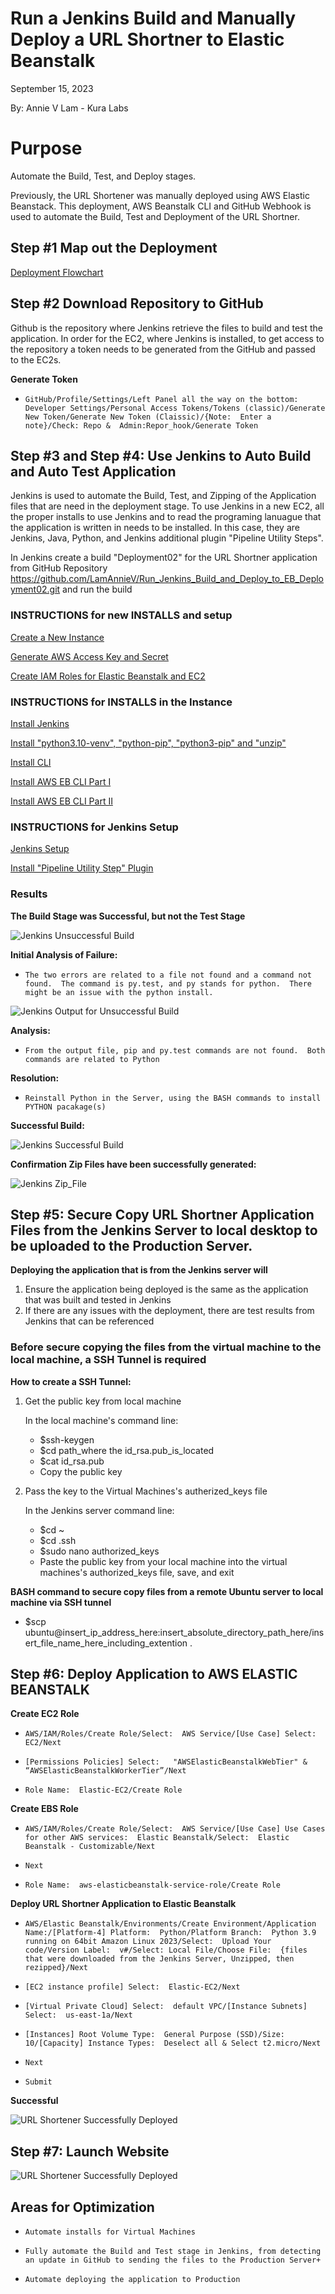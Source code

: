 # Run a Jenkins Build and Manually Deploy a URL Shortner to Elastic Beanstalk

September 15, 2023

By:  Annie V Lam - Kura Labs

# Purpose

Automate the Build, Test, and Deploy stages.

Previously, the URL Shortener was manually deployed using AWS Elastic Beanstack.  This deployment, AWS Beanstalk CLI and GitHub Webhook is used to automate the Build, Test and Deployment of the URL Shortner.

## Step #1 Map out the Deployment

[Deployment Flowchart](Images/Deployment_Pipeline.png)

## Step #2 Download Repository to GitHub

Github is the repository where Jenkins retrieve the files to build and test the application.  In order for the EC2, where Jenkins is installed, to get access to the repository a token needs to be generated from the GitHub and passed to the EC2s.

**Generate Token**

-     GitHub/Profile/Settings/Left Panel all the way on the bottom:  Developer Settings/Personal Access Tokens/Tokens (classic)/Generate New Token/Generate New Token (Claissic)/{Note:  Enter a note}/Check: Repo &  Admin:Repor_hook/Generate Token

## Step #3 and Step #4:  Use Jenkins to Auto Build and Auto Test Application

Jenkins is used to automate the Build, Test, and Zipping of the Application files that are need in the deployment stage.  To use Jenkins in a new EC2, all the proper installs to use Jenkins and to read the programing lanuague that the application is written in needs to be installed. In this case, they are Jenkins, Java, Python, and Jenkins additional plugin "Pipeline Utility Steps".

In Jenkins create a build "Deployment02" for the URL Shortner application from GitHub Repository https://github.com/LamAnnieV/Run_Jenkins_Build_and_Deploy_to_EB_Deployment02.git and run the build

### INSTRUCTIONS for new INSTALLS and setup
[Create a New Instance](https://github.com/LamAnnieV/Setup_AWS/blob/main/Generate_AWS_CLI_Credentials.md)

[Generate AWS Access Key and Secret](https://github.com/LamAnnieV/Setup_AWS/blob/main/Generate_AWS_CLI_Credentials.md)

[Create IAM Roles for Elastic Beanstalk and EC2](https://github.com/LamAnnieV/Setup_AWS/blob/main/Create_AWS_IAM_Roles.md)

### INSTRUCTIONS for INSTALLS in the Instance
[Install Jenkins](https://github.com/LamAnnieV/Setup_AWS/blob/main/Create_AWS_IAM_Roles.md)

[Install "python3.10-venv", "python-pip", "python3-pip" and "unzip"](https://github.com/LamAnnieV/Setup_AWS/blob/main/Create_AWS_IAM_Roles.md)

[Install CLI](https://github.com/LamAnnieV/Setup_AWS/blob/main/Create_AWS_IAM_Roles.md)

[Install AWS EB CLI Part I](https://github.com/LamAnnieV/Setup_AWS/blob/main/Create_AWS_IAM_Roles.md)

[Install AWS EB CLI Part II](https://github.com/LamAnnieV/Setup_AWS/blob/main/Create_AWS_IAM_Roles.md)

### INSTRUCTIONS for Jenkins Setup
[Jenkins Setup](https://github.com/LamAnnieV/Setup_AWS/blob/main/Create_AWS_IAM_Roles.md)

[Install "Pipeline Utility Step" Plugin](https://github.com/LamAnnieV/Setup_AWS/blob/main/Create_AWS_IAM_Roles.md)

### Results

****The Build Stage was Successful, but not the Test Stage****

![Jenkins Unsuccessful Build](Images/Jenkins_Unsuccessful.png)

**Initial Analysis of Failure:**

-     The two errors are related to a file not found and a command not found.  The command is py.test, and py stands for python.  There might be an issue with the python install.

![Jenkins Output for Unsuccessful Build](Images/Jenkins_Output_Issues.png)

**Analysis:**
-     From the output file, pip and py.test commands are not found.  Both commands are related to Python

**Resolution:**

-     Reinstall Python in the Server, using the BASH commands to install PYTHON pacakage(s)

****Successful Build:****

![Jenkins Successful Build](Images/Jenkins_Success.png)

****Confirmation Zip Files have been successfully generated:****

![Jenkins Zip_File](Images/Jenkins_Confirmation_of_Zip_File.png)


## Step #5:  Secure Copy URL Shortner Application Files from the Jenkins Server to local desktop to be uploaded to the Production Server.  

****Deploying the application that is from the Jenkins server will****
1.  Ensure the application being deployed is the same as the application that was built and tested in Jenkins
2.  If there are any issues with the deployment, there are test results from Jenkins that can be referenced

### Before secure copying the files from the virtual machine to the local machine, a SSH Tunnel is required

**How to create a SSH Tunnel:**

1.  Get the public key from local machine
   
     In the local machine's command line:
    
     -   $ssh-keygen
     -   $cd path_where the id_rsa.pub_is_located
     -   $cat id_rsa.pub
     -    Copy the public key
  
2.  Pass the key to the Virtual Machines's autherized_keys file

     In the Jenkins server command line:

     -   $cd ~
     -   $cd .ssh
     -   $sudo nano authorized_keys
     -    Paste the public key from your local machine into the virtual machines's authorized_keys file, save, and exit

**BASH command to secure copy files from a remote Ubuntu server to local machine via SSH tunnel** 

-   $scp ubuntu@insert_ip_address_here:insert_absolute_directory_path_here/insert_file_name_here_including_extention .
   

## Step #6:  Deploy Application to AWS ELASTIC BEANSTALK

**Create EC2 Role**

-     AWS/IAM/Roles/Create Role/Select:  AWS Service/[Use Case] Select:  EC2/Next
-     [Permissions Policies] Select:   "AWSElasticBeanstalkWebTier" & “AWSElasticBeanstalkWorkerTier”/Next
-     Role Name:  Elastic-EC2/Create Role

**Create EBS Role**

-     AWS/IAM/Roles/Create Role/Select:  AWS Service/[Use Case] Use Cases for other AWS services:  Elastic Beanstalk/Select:  Elastic Beanstalk - Customizable/Next
-     Next
-     Role Name:  aws-elasticbeanstalk-service-role/Create Role

**Deploy URL Shortner Application to Elastic Beanstalk**

-     AWS/Elastic Beanstalk/Environments/Create Environment/Application Name:/[Platform-4] Platform:  Python/Platform Branch:  Python 3.9 running on 64bit Amazon Linux 2023/Select:  Upload Your code/Version Label:  v#/Select: Local File/Choose File:  {files that were downloaded from the Jenkins Server, Unzipped, then rezipped}/Next
-     [EC2 instance profile] Select:  Elastic-EC2/Next
-     [Virtual Private Cloud] Select:  default VPC/[Instance Subnets] Select:  us-east-1a/Next
-     [Instances] Root Volume Type:  General Purpose (SSD)/Size:  10/[Capacity] Instance Types:  Deselect all & Select t2.micro/Next
-     Next
-     Submit
  
**Successful**

![URL Shortener Successfully Deployed](Images/EBS_Results.png)
 
## Step #7:  Launch Website

![URL Shortener Successfully Deployed](Images/URL_Shortner.png)
            
## Areas for Optimization
-     Automate installs for Virtual Machines
-     Fully automate the Build and Test stage in Jenkins, from detecting an update in GitHub to sending the files to the Production Server+
-     Automate deploying the application to Production
  

  
